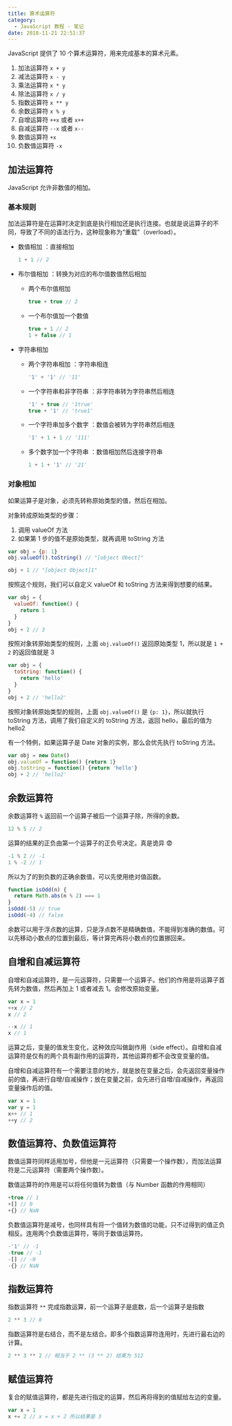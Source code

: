 ```yaml
---
title: 算术运算符
category:
  - JavaScript 教程 - 笔记
date: 2018-11-21 22:51:37
---
```



JavaScript 提供了 10 个算术运算符，用来完成基本的算术元素。

1. 加法运算符 `x + y`
2. 减法运算符 `x - y`
3. 乘法运算符 `x * y`
4. 除法运算符 `x / y`
5. 指数运算符 `x ** y`
6. 余数运算符 `x % y`
7. 自增运算符 `++x` 或者 `x++`
8. 自减运算符 `--x` 或者 `x--`
9. 数值运算符 `+x`
10. 负数值运算符 `-x`

## 加法运算符

JavaScript 允许非数值的相加。

### 基本规则

加法运算符是在运算时决定到底是执行相加还是执行连接。也就是说运算子的不同，导致了不同的语法行为，这种现象称为“重载”（overload）。



- 数值相加 ：直接相加

  ```js
  1 + 1 // 2
  ```

- 布尔值相加 ：转换为对应的布尔值数值然后相加

  - 两个布尔值相加

    ```js
    true + true // 2
    ```

  - 一个布尔值加一个数值

    ```js
    true + 1 // 2
    1 + false // 1
    ```

- 字符串相加

  - 两个字符串相加 ：字符串相连

    ```js
    '1' + '1' // '11'
    ```

  - 一个字符串和非字符串 ：非字符串转为字符串然后相连

    ```js
    '1' + true // '1true'
    true + '1' // 'true1'
    ```

  - 一个字符串加多个数字 ：数值会被转为字符串然后相连

    ```js
    '1' + 1 + 1 // '111'
    ```

  - 多个数字加一个字符串 ：数值相加然后连接字符串

    ```js
    1 + 1 + '1' // '21'
    ```

### 对象相加

如果运算子是对象，必须先转称原始类型的值，然后在相加。

对象转成原始类型的步骤：

1. 调用 valueOf 方法
2. 如果第 1 步的值不是原始类型，就再调用 toString 方法

```js
var obj = {p: 1}
obj.valueOf().toString() // "[object Obect]"

obj + 1 // "[object Object]1"
```

按照这个规则，我们可以自定义 valueOf 和 toString 方法来得到想要的结果。

```js
var obj = {
  valueOf: function() {
    return 1
  }
}
obj + 2 // 3
```

按照对象转原始类型的规则，上面 `obj.valueOf()` 返回原始类型 1，所以就是 `1 + 2` 的返回值就是 3

```js
var obj = {
  toString: function() {
    return 'hello'
  }
}
obj + 2 // 'hello2'
```

按照对象转原始类型的规则，上面 `obj.valueOf()` 是 `{p: 1}`，所以就执行 toString 方法，调用了我们自定义的 toString 方法，返回 hello，最后的值为 hello2

有一个特例，如果运算子是 Date 对象的实例，那么会优先执行 toString 方法。

```js
var obj = new Date()
obj.valueOf = function() {return 1}
obj.toString = function() {return 'hello'}
obj + 2 // 'hello2'
```

## 余数运算符

余数运算符 `%` 返回前一个运算子被后一个运算子除，所得的余数。

```js
12 % 5 // 2
```

运算的结果的正负由第一个运算子的正负号决定。真是诡异 😨

```js
-1 % 2 // -1
1 % -2 // 1
```

所以为了的到负数的正确余数值，可以先使用绝对值函数。

```js
function isOdd(n) {
  return Math.abs(n % 2) === 1
}
isOdd(-5) // true
isOdd(-4) // false
```

余数可以用于浮点数的运算，只是浮点数不是精确数值，不能得到准确的数值。可以先移动小数点的位置到最后，等计算完再将小数点的位置挪回来。

## 自增和自减运算符

自增和自减运算符，是一元运算符，只需要一个运算子。他们的作用是将运算子首先转为数值，然后再加上 1 或者减去 1。会修改原始变量。

```js
var x = 1
++x // 2
x // 2

--x // 1
x // 1
```

运算之后，变量的值发生变化，这种效应叫做副作用（side effect）。自增和自减运算符是仅有的两个具有副作用的运算符，其他运算符都不会改变变量的值。

自增和自减运算符有一个需要注意的地方，就是放在变量之后，会先返回变量操作前的值，再进行自增/自减操作；放在变量之前，会先进行自增/自减操作，再返回变量操作后的值。

```js
var x = 1
var y = 1
x++ // 1
++y // 2
```

## 数值运算符、负数值运算符

数值运算符同样适用加号，但他是一元运算符（只需要一个操作数），而加法运算符是二元运算符（需要两个操作数）。

数值运算符的作用是可以将任何值转为数值（与 Number 函数的作用相同）

```js
+true // 1
+[] // 0
+{} // NaN
```

负数值运算符是减号，也同样具有将一个值转为数值的功能，只不过得到的值正负相反。连用两个负数值运算符，等同于数值运算符。

```js
-'1' // -1
-true // -1
-[] // -0
-{} // NaN
```

## 指数运算符

指数运算符 `**` 完成指数运算，前一个运算子是底数，后一个运算子是指数

```js
2 ** 3 // 8
```

指数运算符是右结合，而不是左结合。即多个指数运算符连用时，先进行最右边的计算。

```js
2 ** 3 ** 2 // 相当于 2 ** (3 ** 2) 结果为 512
```

## 赋值运算符

复合的赋值运算符，都是先进行指定的运算，然后再将得到的值赋给左边的变量。

```js
var x = 1
x += 2 // x = x + 2 所以结果是 3
```

